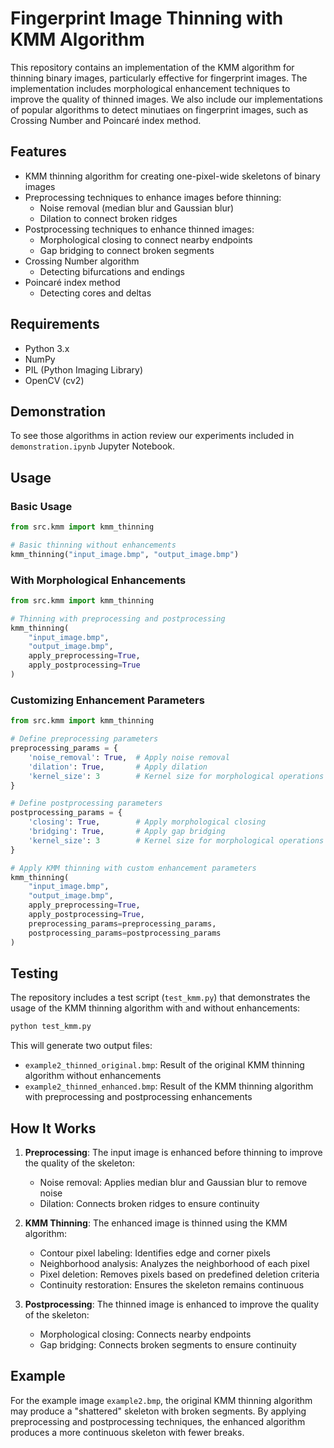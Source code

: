 # Fingerprint Image Thinning with KMM Algorithm

This repository contains an implementation of the KMM algorithm for thinning binary images, particularly effective for fingerprint images. The implementation includes morphological enhancement techniques to improve the quality of thinned images. We also include our implementations of popular algorithms to detect minutiaes on fingerprint images, such as Crossing Number and Poincaré index method.

## Features

- KMM thinning algorithm for creating one-pixel-wide skeletons of binary images
- Preprocessing techniques to enhance images before thinning:
  - Noise removal (median blur and Gaussian blur)
  - Dilation to connect broken ridges
- Postprocessing techniques to enhance thinned images:
  - Morphological closing to connect nearby endpoints
  - Gap bridging to connect broken segments
- Crossing Number algorithm
  - Detecting bifurcations and endings
- Poincaré index method
  - Detecting cores and deltas

## Requirements

- Python 3.x
- NumPy
- PIL (Python Imaging Library)
- OpenCV (cv2)

## Demonstration

To see those algorithms in action review our experiments included in `demonstration.ipynb` Jupyter Notebook. 

## Usage

### Basic Usage

```python
from src.kmm import kmm_thinning

# Basic thinning without enhancements
kmm_thinning("input_image.bmp", "output_image.bmp")
```

### With Morphological Enhancements

```python
from src.kmm import kmm_thinning

# Thinning with preprocessing and postprocessing
kmm_thinning(
    "input_image.bmp", 
    "output_image.bmp", 
    apply_preprocessing=True, 
    apply_postprocessing=True
)
```

### Customizing Enhancement Parameters

```python
from src.kmm import kmm_thinning

# Define preprocessing parameters
preprocessing_params = {
    'noise_removal': True,  # Apply noise removal
    'dilation': True,       # Apply dilation
    'kernel_size': 3        # Kernel size for morphological operations
}

# Define postprocessing parameters
postprocessing_params = {
    'closing': True,        # Apply morphological closing
    'bridging': True,       # Apply gap bridging
    'kernel_size': 3        # Kernel size for morphological operations
}

# Apply KMM thinning with custom enhancement parameters
kmm_thinning(
    "input_image.bmp", 
    "output_image.bmp", 
    apply_preprocessing=True, 
    apply_postprocessing=True,
    preprocessing_params=preprocessing_params,
    postprocessing_params=postprocessing_params
)
```

## Testing

The repository includes a test script (`test_kmm.py`) that demonstrates the usage of the KMM thinning algorithm with and without enhancements:

```bash
python test_kmm.py
```

This will generate two output files:
- `example2_thinned_original.bmp`: Result of the original KMM thinning algorithm without enhancements
- `example2_thinned_enhanced.bmp`: Result of the KMM thinning algorithm with preprocessing and postprocessing enhancements

## How It Works

1. **Preprocessing**: The input image is enhanced before thinning to improve the quality of the skeleton:
   - Noise removal: Applies median blur and Gaussian blur to remove noise
   - Dilation: Connects broken ridges to ensure continuity

2. **KMM Thinning**: The enhanced image is thinned using the KMM algorithm:
   - Contour pixel labeling: Identifies edge and corner pixels
   - Neighborhood analysis: Analyzes the neighborhood of each pixel
   - Pixel deletion: Removes pixels based on predefined deletion criteria
   - Continuity restoration: Ensures the skeleton remains continuous

3. **Postprocessing**: The thinned image is enhanced to improve the quality of the skeleton:
   - Morphological closing: Connects nearby endpoints
   - Gap bridging: Connects broken segments to ensure continuity

## Example

For the example image `example2.bmp`, the original KMM thinning algorithm may produce a "shattered" skeleton with broken segments. By applying preprocessing and postprocessing techniques, the enhanced algorithm produces a more continuous skeleton with fewer breaks.

